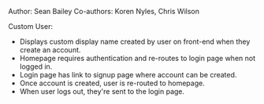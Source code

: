 Author: Sean Bailey
Co-authors: Koren Nyles, Chris Wilson

Custom User:

- Displays custom display name created by user on front-end when they create an account.
- Homepage requires authentication and re-routes to login page when not logged in.
- Login page has link to signup page where account can be created.
- Once account is created, user is re-routed to homepage.
- When user logs out, they're sent to the login page.
